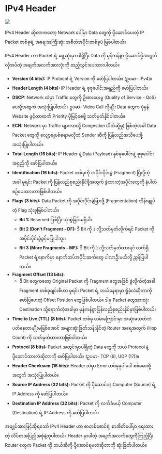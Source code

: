 # IPv4 Header

<img src="img/IPv4Header.png">

IPv4 Header ဆိုတာကတော့ Network ပေါ်မှာ Data တွေကို ပို့ဆောင်ပေးတဲ့ IP Packet တစ်ခုရဲ့ အရေးအကြီးဆုံး အစိတ်အပိုင်းတစ်ခုပဲ ဖြစ်ပါတယ်။

IPv4 Header ဟာ Packet ရဲ့ ရှေ့ဆုံးမှာ ပါရှိပြီး Data ကို မှန်ကန်စွာ ပို့ဆောင်ဖို့အတွက် လိုအပ်တဲ့ အချက်အလက်အားလုံးကို ထည့်သွင်းပေးထားပါတယ်။

- **Version (4 bits):** IP Protocol ရဲ့ Version ကို ဖော်ပြပါတယ်။ (ဥပမာ- IPv4)။
- **Header Length (4 bits):** IP Header ရဲ့ စုစုပေါင်းအရှည်ကို ဖော်ပြပါတယ်။
- **DSCP:** Network ထဲမှာ Traffic တွေကို ဦးစားပေးမှု (Quality of Service - QoS) ပေးဖို့အတွက် အသုံးပြုပါတယ်။ ဥပမာ- Video Call လိုမျိုး Data တွေက ပုံမှန် Website ဖွင့်တာထက် Priority ပိုမြင့်စေဖို့ သတ်မှတ်နိုင်ပါတယ်။
- **ECN:** Network မှာ Traffic များလာလို့ Congestion (ပိတ်ဆို့မှု) ဖြစ်တဲ့အခါ Data Packet တွေကို လျှော့ချပစ်စရာမလိုဘဲ Sender ဆီကို ပြန်လည်အသိပေးဖို့ အသုံးပြုပါတယ်။
- **Total Length (16 bits):** IP Header နဲ့ Data (Payload) နှစ်ခုပေါင်းရဲ့ စုစုပေါင်းအရှည်ကို ဖော်ပြပါတယ်။
- **Identification (16 bits):** Packet တစ်ခုကို အပိုင်းပိုင်းခွဲ (Fragment) ပြီးပို့တဲ့အခါ မူရင်း Packet ကို ပြန်လည်စုစည်းနိုင်ဖို့အတွက် ခွဲထားတဲ့အပိုင်းတွေကို နံပါတ်စဉ်ပေးထားတာဖြစ်ပါတယ်။
- **Flags (3 bits):** Data Packet ကို အပိုင်းပိုင်းခွဲခြားဖို့ (Fragmentation) ထိန်းချုပ်တဲ့ Flag သုံးခုဖြစ်ပါတယ်။
  - **Bit 1:** Reserved ဖြစ်ပြီး သုံးစွဲခြင်းမရှိပါ။
  - **Bit 2 (Don't Fragment - DF):** ဒီ Bit ကို `1` လို့သတ်မှတ်လိုက်ရင် Packet ကို အပိုင်းပိုင်းခွဲခွင့်မပြုပါဘူး။
  - **Bit 3 (More Fragments - MF):** ဒီ Bit ကို `1` လို့သတ်မှတ်ထားရင် လက်ရှိ Packet ရဲ့နောက်မှာ နောက်ထပ်အပိုင်းဆက်တွေ ပါလာဦးမယ်လို့ ညွှန်ပြပါတယ်။
- **Fragment Offset (13 bits):**
  - ဒီ Bit တွေကတော့ Original Packet ကို Fragment တွေအဖြစ် ခွဲလိုက်တဲ့အခါ Fragment တစ်ခုချင်းစီဟာ မူရင်း Packet ရဲ့ ဘယ်နေရာမှာ ရှိခဲ့လဲဆိုတာကို ဖော်ပြပေးတဲ့ Offset Position တွေဖြစ်ပါတယ်။ ဒါမှ Packet တွေအားလုံး Destination သို့ရောက်တဲ့အခါမှာ မှန်ကန်စွာပြန်လည်စုစည်းနိုင်မှာဖြစ်ပါတယ်။
- **Time to Live (TTL) (8 bits):** Packet တစ်ခု လမ်းကြောင်းမှာ အဆုံးမသတ်ဘဲ ပတ်နေတာမျိုးမဖြစ်အောင် အများဆုံးဖြတ်သန်းနိုင်တဲ့ Router အရေအတွက် (Hop Count) ကို သတ်မှတ်ထားတာဖြစ်ပါတယ်။
- **Protocol (8 bits):** Packet အတွင်းမှာပါရှိတဲ့ Data တွေကို ဘယ် Protocol နဲ့ ပို့ဆောင်ထားလဲဆိုတာကို ဖော်ပြပါတယ်။ (ဥပမာ- TCP (6), UDP (17))။
- **Header Checksum (16 bits):** Header ထဲမှာ Error တစ်ခုခုပါမပါ စစ်ဆေးဖို့အတွက် အသုံးပြုပါတယ်။
- **Source IP Address (32 bits):** Packet ကို ပို့ဆောင်တဲ့ Computer (Source) ရဲ့ IP Address ကို ဖော်ပြပါတယ်။
- **Destination IP Address (32 bits):** Packet ကို လက်ခံမယ့် Computer (Destination) ရဲ့ IP Address ကို ဖော်ပြပါတယ်။

အချုပ်အားဖြင့်ဆိုရသော် IPv4 Header ဟာ စာတစ်စောင်ရဲ့ စာအိတ်ပေါ်မှာ ရေးထားတဲ့ လိပ်စာအပြည့်အစုံနဲ့တူပါတယ်။ Header မှာပါတဲ့ အချက်အလက်တွေကိုကြည့်ပြီး Router တွေက Packet ကို ဘယ်ဆီကို ပို့ဆောင်ရမလဲဆိုတာကို ဆုံးဖြတ်ပါတယ်။

